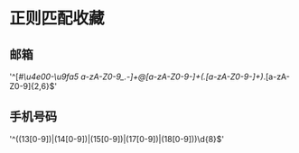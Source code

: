 # 正则匹配收藏
## 邮箱
'^[*#\u4e00-\u9fa5 a-zA-Z0-9_.-]+@[a-zA-Z0-9-]+(\.[a-zA-Z0-9-]+)*\.[a-zA-Z0-9]{2,6}$'
## 手机号码
'^((13[0-9])|(14[0-9])|(15[0-9])|(17[0-9])|(18[0-9]))\d{8}$'

